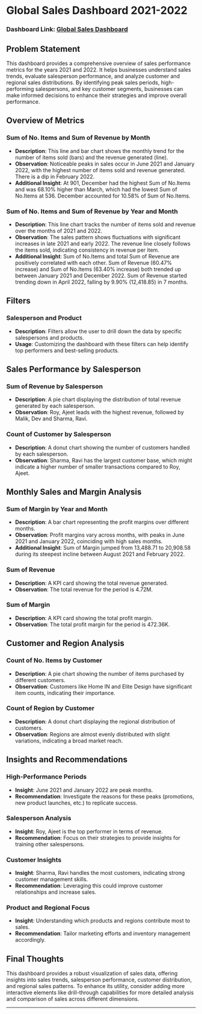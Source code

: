 # Global Sales Dashboard 2021-2022

### Dashboard Link: [Global Sales Dashboard](https://app.powerbi.com/groups/me/reports/384d017e-e935-44dc-9e7d-1626c1a36de1/ReportSection)

## Problem Statement

This dashboard provides a comprehensive overview of sales performance metrics for the years 2021 and 2022. It helps businesses understand sales trends, evaluate salesperson performance, and analyze customer and regional sales distributions. By identifying peak sales periods, high-performing salespersons, and key customer segments, businesses can make informed decisions to enhance their strategies and improve overall performance.

## Overview of Metrics

### Sum of No. Items and Sum of Revenue by Month
- **Description**: This line and bar chart shows the monthly trend for the number of items sold (bars) and the revenue generated (line).
- **Observation**: Noticeable peaks in sales occur in June 2021 and January 2022, with the highest number of items sold and revenue generated. There is a dip in February 2022.
- **Additional Insight**: At 901, December had the highest Sum of No.Items and was 68.10% higher than March, which had the lowest Sum of No.Items at 536. December accounted for 10.58% of Sum of No.Items.

### Sum of No. Items and Sum of Revenue by Year and Month
- **Description**: This line chart tracks the number of items sold and revenue over the months of 2021 and 2022.
- **Observation**: The sales pattern shows fluctuations with significant increases in late 2021 and early 2022. The revenue line closely follows the items sold, indicating consistency in revenue per item.
- **Additional Insight**: Sum of No.Items and total Sum of Revenue are positively correlated with each other. Sum of Revenue (60.47% increase) and Sum of No.Items (63.40% increase) both trended up between January 2021 and December 2022. Sum of Revenue started trending down in April 2022, falling by 9.90% (12,418.85) in 7 months.

## Filters

### Salesperson and Product
- **Description**: Filters allow the user to drill down the data by specific salespersons and products.
- **Usage**: Customizing the dashboard with these filters can help identify top performers and best-selling products.

## Sales Performance by Salesperson

### Sum of Revenue by Salesperson
- **Description**: A pie chart displaying the distribution of total revenue generated by each salesperson.
- **Observation**: Roy, Ajeet leads with the highest revenue, followed by Malik, Dev and Sharma, Ravi.

### Count of Customer by Salesperson
- **Description**: A donut chart showing the number of customers handled by each salesperson.
- **Observation**: Sharma, Ravi has the largest customer base, which might indicate a higher number of smaller transactions compared to Roy, Ajeet.

## Monthly Sales and Margin Analysis

### Sum of Margin by Year and Month
- **Description**: A bar chart representing the profit margins over different months.
- **Observation**: Profit margins vary across months, with peaks in June 2021 and January 2022, coinciding with high sales months.
- **Additional Insight**: Sum of Margin jumped from 13,488.71 to 20,908.58 during its steepest incline between August 2021 and February 2022.

### Sum of Revenue
- **Description**: A KPI card showing the total revenue generated.
- **Observation**: The total revenue for the period is 4.72M.

### Sum of Margin
- **Description**: A KPI card showing the total profit margin.
- **Observation**: The total profit margin for the period is 472.36K.

## Customer and Region Analysis

### Count of No. Items by Customer
- **Description**: A pie chart showing the number of items purchased by different customers.
- **Observation**: Customers like Home IN and Elite Design have significant item counts, indicating their importance.

### Count of Region by Customer
- **Description**: A donut chart displaying the regional distribution of customers.
- **Observation**: Regions are almost evenly distributed with slight variations, indicating a broad market reach.

## Insights and Recommendations

### High-Performance Periods
- **Insight**: June 2021 and January 2022 are peak months.
- **Recommendation**: Investigate the reasons for these peaks (promotions, new product launches, etc.) to replicate success.

### Salesperson Analysis
- **Insight**: Roy, Ajeet is the top performer in terms of revenue.
- **Recommendation**: Focus on their strategies to provide insights for training other salespersons.

### Customer Insights
- **Insight**: Sharma, Ravi handles the most customers, indicating strong customer management skills.
- **Recommendation**: Leveraging this could improve customer relationships and increase sales.

### Product and Regional Focus
- **Insight**: Understanding which products and regions contribute most to sales.
- **Recommendation**: Tailor marketing efforts and inventory management accordingly.

## Final Thoughts

This dashboard provides a robust visualization of sales data, offering insights into sales trends, salesperson performance, customer distribution, and regional sales patterns. To enhance its utility, consider adding more interactive elements like drill-through capabilities for more detailed analysis and comparison of sales across different dimensions.

---
